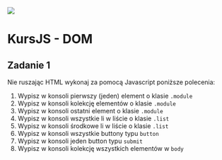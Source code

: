 ![](../../kursjs.png)

# KursJS - DOM

## Zadanie 1
Nie ruszając HTML wykonaj za pomocą Javascript poniższe polecenia:

1. Wypisz w konsoli pierwszy (jeden) element o klasie `.module`
2. Wypisz w konsoli kolekcję elementów o klasie `.module`
3. Wypisz w konsoli ostatni element o klasie `.module`
4. Wypisz w konsoli wszystkie li w liście o klasie `.list`
5. Wypisz w konsoli środkowe li w liście o klasie `.list`
6. Wypisz w konsoli wszystkie buttony typu `button`
7. Wypisz w konsoli jeden button typu `submit`
8. Wypisz w konsoli kolekcję wszystkich elementów w `body`